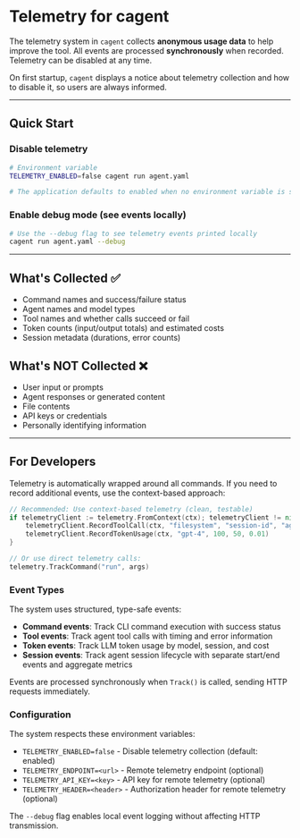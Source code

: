 # Telemetry for cagent

The telemetry system in `cagent` collects **anonymous usage data** to help improve the tool. All events are processed **synchronously** when recorded. Telemetry can be disabled at any time.

On first startup, `cagent` displays a notice about telemetry collection and how to disable it, so users are always informed.

---

## Quick Start

### Disable telemetry

```bash
# Environment variable
TELEMETRY_ENABLED=false cagent run agent.yaml

# The application defaults to enabled when no environment variable is set
```

### Enable debug mode (see events locally)

```bash
# Use the --debug flag to see telemetry events printed locally
cagent run agent.yaml --debug
```

---

## What's Collected ✅

- Command names and success/failure status
- Agent names and model types
- Tool names and whether calls succeed or fail
- Token counts (input/output totals) and estimated costs
- Session metadata (durations, error counts)

## What's NOT Collected ❌

- User input or prompts
- Agent responses or generated content
- File contents
- API keys or credentials
- Personally identifying information

---

## For Developers

Telemetry is automatically wrapped around all commands. If you need to record additional events, use the context-based approach:

```go
// Recommended: Use context-based telemetry (clean, testable)
if telemetryClient := telemetry.FromContext(ctx); telemetryClient != nil {
    telemetryClient.RecordToolCall(ctx, "filesystem", "session-id", "agentName", time.Millisecond*500, nil)
    telemetryClient.RecordTokenUsage(ctx, "gpt-4", 100, 50, 0.01)
}

// Or use direct telemetry calls:
telemetry.TrackCommand("run", args)
```

### Event Types

The system uses structured, type-safe events:

- **Command events**: Track CLI command execution with success status
- **Tool events**: Track agent tool calls with timing and error information
- **Token events**: Track LLM token usage by model, session, and cost
- **Session events**: Track agent session lifecycle with separate start/end events and aggregate metrics

Events are processed synchronously when `Track()` is called, sending HTTP requests immediately.

### Configuration

The system respects these environment variables:

- `TELEMETRY_ENABLED=false` - Disable telemetry collection (default: enabled)
- `TELEMETRY_ENDPOINT=<url>` - Remote telemetry endpoint (optional)
- `TELEMETRY_API_KEY=<key>` - API key for remote telemetry (optional)
- `TELEMETRY_HEADER=<header>` - Authorization header for remote telemetry (optional)

The `--debug` flag enables local event logging without affecting HTTP transmission.
